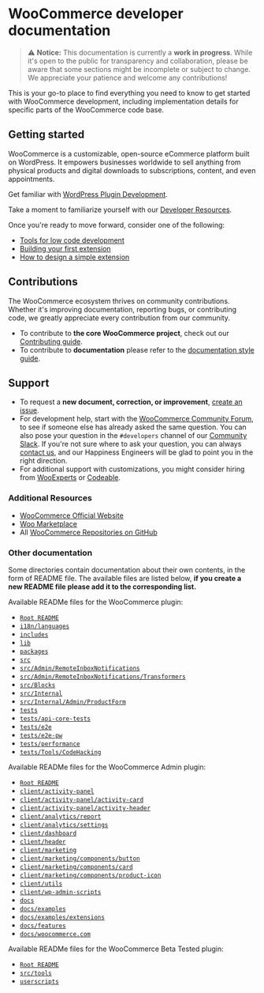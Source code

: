 # WooCommerce developer documentation

> ⚠️ **Notice:** This documentation is currently a **work in progress**. While it's open to the public for transparency and collaboration, please be aware that some sections might be incomplete or subject to change. We appreciate your patience and welcome any contributions!

This is your go-to place to find everything you need to know to get started with WooCommerce development, including implementation details for specific parts of the WooCommerce code base. 

## Getting started

WooCommerce is a customizable, open-source eCommerce platform built on WordPress. It empowers businesses worldwide to sell anything from physical products and digital downloads to subscriptions, content, and even appointments.

Get familiar with [WordPress Plugin Development](https://developer.wordpress.org/plugins/).

Take a moment to familiarize yourself with our [Developer Resources](https://developer.wordpress.org/plugins/plugin-basics/).

Once you're ready to move forward, consider one of the following:

- [Tools for low code development](getting-started/tools-for-low-code-development.md)
- [Building your first extension](extension-development/building-your-first-extension.md)
- [How to design a simple extension](extension-development/how-to-design-a-simple-extension.md)

## Contributions

The WooCommerce ecosystem thrives on community contributions. Whether it's improving documentation, reporting bugs, or contributing code, we greatly appreciate every contribution from our community. 

- To contribute to **the core WooCommerce project**, check out our [Contributing guide](https://github.com/woocommerce/woocommerce/blob/trunk/.github/CONTRIBUTING.md).
- To contribute to **documentation** please refer to the [documentation style guide](style-guide.md).

## Support

- To request a **new document, correction, or improvement**, [create an issue](https://github.com/woocommerce/woodocs/issues/new/choose).
- For development help, start with the [WooCommerce Community Forum](https://wordpress.org/support/plugin/woocommerce/), to see if someone else has already asked the same question. You can also pose your question in the `#developers` channel of our [Community Slack](https://woo.com/community-slack/). If you're not sure where to ask your question, you can always [contact us](https://woo.com/contact-us/), and our Happiness Engineers will be glad to point you in the right direction.
- For additional support with customizations, you might consider hiring from [WooExperts](https://woo.com/experts/) or [Codeable](https://codeable.io/).

### Additional Resources

- [WooCommerce Official Website](https://woo.com/)
- [Woo Marketplace](https://woo.com/marketplace)
- All [WooCommerce Repositories on GitHub](https://woocommerce.github.io/)

### Other documentation

Some directories contain documentation about their own contents, in the form of README file. The available files are listed below, **if you create a new README file please add it to the corresponding list.**

Available READMe files for the WooCommerce plugin: 

- [`Root README`](../plugins/woocommerce/README.md)
- [`i18n/languages`](../plugins/woocommerce/i18n/languages/README.md)
- [`includes`](../plugins/woocommerce/includes/README.md)
- [`lib`](../plugins/woocommerce/lib/README.md)
- [`packages`](../plugins/woocommerce/packages/README.md)
- [`src`](../plugins/woocommerce/src/README.md)
- [`src/Admin/RemoteInboxNotifications`](../plugins/woocommerce/src/Admin/RemoteInboxNotifications/README.md)
- [`src/Admin/RemoteInboxNotifications/Transformers`](../plugins/woocommerce/src/Admin/RemoteInboxNotifications/Transformers/README.md)
- [`src/Blocks`](../plugins/woocommerce/src/Blocks/README.md)
- [`src/Internal`](../plugins/woocommerce/src/Internal/README.md)
- [`src/Internal/Admin/ProductForm`](../plugins/woocommerce/src/Internal/Admin/ProductForm/README.md)
- [`tests`](../plugins/woocommerce/tests/README.md)
- [`tests/api-core-tests`](../plugins/woocommerce/tests/api-core-tests/README.md)
- [`tests/e2e`](../plugins/woocommerce/tests/e2e/README.md)
- [`tests/e2e-pw`](../plugins/woocommerce/tests/e2e-pw/README.md)
- [`tests/performance`](../plugins/woocommerce/tests/performance/README.md)
- [`tests/Tools/CodeHacking`](../plugins/woocommerce/tests/Tools/CodeHacking/README.md)

Available READMe files for the WooCommerce Admin plugin:

- [`Root README`](../plugins/woocommerce-admin/README.md)
- [`client/activity-panel`](../plugins/woocommerce-admin/client/activity-panel/README.md)
- [`client/activity-panel/activity-card`](../plugins/woocommerce-admin/client/activity-panel/activity-card/README.md)
- [`client/activity-panel/activity-header`](../plugins/woocommerce-admin/client/activity-panel/activity-header/README.md)
- [`client/analytics/report`](../plugins/woocommerce-admin/client/analytics/report/README.md)
- [`client/analytics/settings`](../plugins/woocommerce-admin/client/analytics/settings/README.md)
- [`client/dashboard`](../plugins/woocommerce-admin/client/dashboard/README.md)
- [`client/header`](../plugins/woocommerce-admin/client/header/README.md)
- [`client/marketing`](../plugins/woocommerce-admin/client/marketing/README.md)
- [`client/marketing/components/button`](../plugins/woocommerce-admin/client/marketing/components/button/README.md)
- [`client/marketing/components/card`](../plugins/woocommerce-admin/client/marketing/components/card/README.md)
- [`client/marketing/components/product-icon`](../plugins/woocommerce-admin/client/marketing/components/product-icon/README.md)
- [`client/utils`](../plugins/woocommerce-admin/client/utils/README.md)
- [`client/wp-admin-scripts`](../plugins/woocommerce-admin/client/wp-admin-scripts/README.md)
- [`docs`](../plugins/woocommerce-admin/docs/README.md)
- [`docs/examples`](../plugins/woocommerce-admin/docs/examples/README.md)
- [`docs/examples/extensions`](../plugins/woocommerce-admin/docs/examples/extensions/README.md)
- [`docs/features`](../plugins/woocommerce-admin/docs/features/README.md)
- [`docs/woocommerce.com`](../plugins/woocommerce-admin/docs/woocommerce.com/README.md)

Available READMe files for the WooCommerce Beta Tested plugin:

- [`Root README`](../plugins/woocommerce-beta-tester/README.md)
- [`src/tools`](../plugins/woocommerce-beta-tester/src/tools/README.md)
- [`userscripts`](../plugins/woocommerce-beta-tester/userscripts/README.md)

